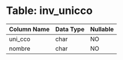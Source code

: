 # Table: inv_unicco

| Column Name | Data Type | Nullable |
|-------------|-----------|----------|
| uni_cco | char | NO |
| nombre | char | NO |
